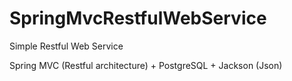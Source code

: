 # SpringMvcRestfulWebService
Simple Restful Web Service

Spring MVC (Restful architecture) + PostgreSQL + Jackson (Json)
